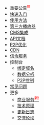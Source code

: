- [重要公告<sup style="color:red;">!!!</sup>](notice.md)
- [快速入门](README.md)
- [使用方法](usage.md)
- [第三方播放器](players.md)
- [CMS集成](CMS.md)
- [API文档](API.md)
- [P2P优化](m3u8.md)
- [CDN](CDN.md)
- [信令服务](signaling.md)
- 控制台
    - [绑定域名](bindings.md)
    - [数据分析](data-explain.md)
    - [P2P控制](p2p-control.md)
- [常见问题](FAQ.md)
- 更多
  - [商业服务<sup style="color:red;">新!</sup>](commercial.md)
  - [技术原理](design.md)
  - [更新日志](logs.md)
  - [交流论坛](/coming-soon)
  

